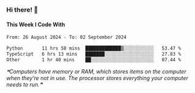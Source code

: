 ### Hi there! 👋

#### This Week I Code With
<!--START_SECTION:waka-->

```txt
From: 26 August 2024 - To: 02 September 2024

Python       11 hrs 58 mins  █████████████▒░░░░░░░░░░░   53.47 %
TypeScript   6 hrs 13 mins   ███████░░░░░░░░░░░░░░░░░░   27.83 %
Other        1 hr 40 mins    ██░░░░░░░░░░░░░░░░░░░░░░░   07.44 %
```

<!--END_SECTION:waka-->

<!--STARTS_HERE_QUOTE_README-->
<i>❝Computers have memory or RAM, which stores items on the computer when they’re not in use. The processor stores everything your computer needs to run.❞</i>
<!--ENDS_HERE_QUOTE_README-->
